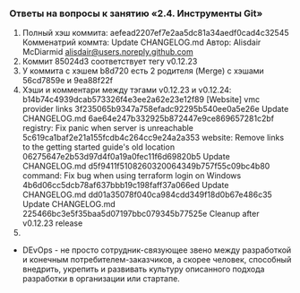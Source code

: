 ### Ответы на вопросы к занятию «2.4. Инструменты Git»
1. Полный хэш коммита: aefead2207ef7e2aa5dc81a34aedf0cad4c32545
   Комменатрий коммта: Update CHANGELOG.md
   Автор: Alisdair McDiarmid <alisdair@users.noreply.github.com>
2. Коммит 85024d3 соответствует тегу v0.12.23
3. У коммита с хэшем b8d720 есть 2 родителя (Merge) c хэшами 56cd7859e и 9ea88f22f
4. Хэши и комментари между тэгами v0.12.23 и v0.12.24:
b14b74c4939dcab573326f4e3ee2a62e23e12f89 [Website] vmc provider links
3f235065b9347a758efadc92295b540ee0a5e26e Update CHANGELOG.md
6ae64e247b332925b872447e9ce869657281c2bf registry: Fix panic when server is unreachable
5c619ca1baf2e21a155fcdb4c264cc9e24a2a353 website: Remove links to the getting started guide's old location
06275647e2b53d97d4f0a19a0fec11f6d69820b5 Update CHANGELOG.md
d5f9411f5108260320064349b757f55c09bc4b80 command: Fix bug when using terraform login on Windows
4b6d06cc5dcb78af637bbb19c198faff37a066ed Update CHANGELOG.md
dd01a35078f040ca984cdd349f18d0b67e486c35 Update CHANGELOG.md
225466bc3e5f35baa5d07197bbc079345b77525e Cleanup after v0.12.23 release
5. 

- DEvOps - не просто сотрудник-связующее звено между разработкой и конечным потребителем-заказчиков, а скорее человек, способный внедрить, укрепить и развивать культуру описанного подхода разработки в организации или стартапе.

